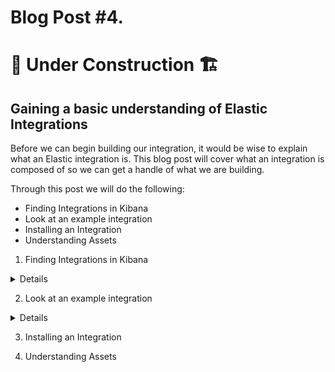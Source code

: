 # Blog Post #4.
# 🚧 Under Construction 🏗 
## Gaining a basic understanding of Elastic Integrations

Before we can begin building our integration, it would be wise to explain
what an Elastic integration is. This blog post will cover what an integration 
is composed of so we can get a handle of what we are building.

Through this post we will do the following:

- Finding Integrations in Kibana
- Look at an example integration
- Installing an Integration
- Understanding Assets

1. Finding Integrations in Kibana
<details>

To being, let's start up our Elastic stack (if you need to):

```
elastic-package stack up -v -d --version=8.8.1
```

Next, let's go to Kibana at https://127.0.0.1:5601 and at the home page, click on "Add Integrations".

![image](https://github.com/nicpenning/Elasti-daddy/assets/5582679/2b44f0e3-35ac-40b5-839c-94a4df9ea39b)

What you will see before you are all of the current integrations that have been published to the Elastic Package Repository available to the public.

![image](https://github.com/nicpenning/Elasti-daddy/assets/5582679/4eeffb8c-91eb-449f-9174-a895880e39c2)

From the screenshot above you will see that there are 321 integrations across all categories at this time of writing! Fortunately each integration is
sorted into the various categories such as Productivity, Network, or Security to name a few.

You can then click on an integration to find out more details about it. You will do that in the next part of this blog post.

</details>

2. Look at an example integration
<details>

Let's take a gander at the Microsoft DHCP integration since it uses a CSV file.

</details>

3. Installing an Integration

4. Understanding Assets
